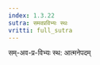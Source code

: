 ```yaml
---
index: 1.3.22
sutra: समवप्रविभ्यः स्थः
vritti: full_sutra
---
```


सम्-अव-प्र-विभ्यः स्थ: आत्मनेपदम् 